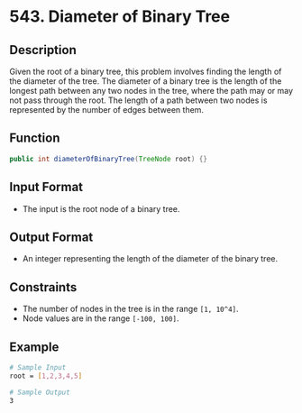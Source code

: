 # 543. Diameter of Binary Tree

## Description

Given the root of a binary tree, this problem involves finding the length of the diameter of the tree. The diameter of a binary tree is the length of the longest path between any two nodes in the tree, where the path may or may not pass through the root. The length of a path between two nodes is represented by the number of edges between them.

## Function

```java
public int diameterOfBinaryTree(TreeNode root) {}
```

## Input Format

- The input is the root node of a binary tree.

## Output Format

- An integer representing the length of the diameter of the binary tree.

## Constraints

- The number of nodes in the tree is in the range `[1, 10^4]`.
- Node values are in the range `[-100, 100]`.

## Example

```bash
# Sample Input
root = [1,2,3,4,5]

# Sample Output
3
```
